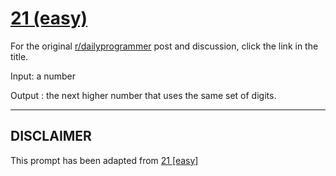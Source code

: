 # [21 (easy)](https://www.reddit.com/r/dailyprogrammer/comments/qp3ub/392012_challenge_21_easy/)

For the original [r/dailyprogrammer](https://www.reddit.com/r/dailyprogrammer/) post and discussion, click the link in the title.

Input: a number

Output : the next higher number that uses the same set of digits. 


----
## **DISCLAIMER**
This prompt has been adapted from [21 [easy]](https://www.reddit.com/r/dailyprogrammer/comments/qp3ub/392012_challenge_21_easy/
)
